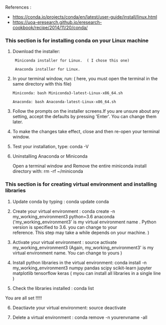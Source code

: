References : 
 * https://conda.io/projects/conda/en/latest/user-guide/install/linux.html
 * https://uoa-eresearch.github.io/eresearch-cookbook/recipe/2014/11/20/conda/

### This section is for installing conda on your Linux machine
1. Download the installer:

        Miniconda installer for Linux.  ( I chose this one) 

        Anaconda installer for Linux.

 2. In your terminal window, run: ( here, you must open the terminal in the same directory with this file)

        Miniconda: bash Miniconda3-latest-Linux-x86_64.sh  
        
        Anaconda: bash Anaconda-latest-Linux-x86_64.sh

 3. Follow the prompts on the installer screens.If you are unsure about any setting, accept the defaults by pressing 'Enter'. 
    You can change them later.

 4. To make the changes take effect, close and then re-open your terminal window.

 5. Test your installation, type: conda -V
 
 6. Uninstalling Anaconda or Miniconda

    Open a terminal window and Remove the entire miniconda install directory with:   rm -rf ~/miniconda


 
 ### This section is for creating virtual environment and installing libraries
 1. Update conda by typing : conda update conda
 
 2. Create your virtual environment : conda create -n my_working_environment3 python=3.6 anaconda
    ('my_working_environment3' is my virtual environment name .  Python version is specified to 3.6. you can change to your   
    reference. This step may take a while depends on your machine. )
 
 3. Activate your virtual environment : source activate my_working_environment3
   (Again, my_working_environment3' is my virtual environment name. You can change to yours )
 
 4. Install python libraries in the virtual environment:  conda install -n my_working_environment3 numpy pandas scipy scikit-learn jupyter matplotlib tensorflow keras ( myou can install all libraries in a single line ) 
 
 5. Check the libraries installed : conda list
 
 You are all set  !!!!!
 
 6. Deactiavte your virtual environment:  source deactivate
 
 7. Delete a virtual environment : conda remove -n yourenvname -all
 
